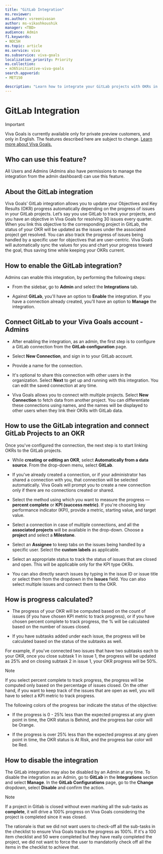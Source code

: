 ```yaml
---
title: "GitLab Integration"
ms.reviewer: 
ms.author: vsreenivasan
author: ms-vikashkoushik
manager: <TBD>
audience: Admin
f1.keywords:
- NOCSH
ms.topic: article
ms.service: viva
ms.subservice: viva-goals
localization_priority: Priority
ms.collection:  
- m365initiative-viva-goals
search.appverid:
- MET150

description: "Learn how to integrate your GitLab projects with OKRs in Viva Goals."
---
```


# GitLab Integration

> [!IMPORTANT]
> Viva Goals is currently available only for private preview customers, and only in English. The features described here are subject to change. [Learn more about Viva Goals.](https://go.microsoft.com/fwlink/?linkid=2189933)

## Who can use this feature?

All Users and Admins (Admins also have permissions to manage the integration from the admin dashboard) can use this feature.

## About the GitLab integration

Viva Goals’ GitLab integration allows you to update your Objectives and Key Results (OKR) progress automatically depending on the progress of issues in your GitLab projects. Let’s say you use GitLab to track your projects, and you have an objective in Viva Goals for resolving 30 issues every quarter. When you link this objective to the corresponding project in GitLab, the status of your OKR will be updated as the issues under the associated project get resolved. You can also track the progress of issues being handled by a specific user for objectives that are user-centric. Viva Goals will automatically sync the values for you and chart your progress toward the goal, thus saving time while keeping your OKRs current.

## How to enable the GitLab integration?

Admins can enable this integration, by performing the following steps:

- From the sidebar, go to **Admin** and select the **Integrations** tab.

- Against **GitLab**, you'll have an option to **Enable** the integration. If you have a connection already created, you'll have an option to **Manage** the integration.

## Connect GitLab to your Viva Goals account - Admins

- After enabling the integration, as an admin, the first step is to configure a GitLab connection from the **GitLab configuration** page.

- Select **New Connection**, and sign in to your GitLab account.

- Provide a name for the connection.

- It's optional to share this connection with other users in the organization. Select **Next** to get up and running with this integration. You can edit the saved connection at any time.

- Viva Goals allows you to connect with multiple projects. Select **New Connection** to fetch data from another project. You can differentiate these connections using names, and the names will be displayed to other users when they link their OKRs with GitLab data.

## How to use the GitLab integration and connect GitLab Projects to an OKR

Once you've configured the connection, the next step is to start linking OKRs to the GitLab projects.

- While **creating or editing an OKR**, select **Automatically from a data source**. From the drop-down menu, select **GitLab**.

- If you've already created a connection, or if your administrator has shared a connection with you, that connection will be selected automatically. Viva Goals will prompt you to create a new connection only if there are no connections created or shared.

- Select the method using which you want to measure the progress — **percent complete** or **KPI (success metric)**. If you're choosing key performance indicator (KPI), provide a metric, starting value, and target value.

- Select a connection in case of multiple connections, and all the **associated projects** will be available in the drop-down. Choose a **project** and select a **Milestone**.

- Select an **Assignee** to keep tabs on the issues being handled by a specific user. Select the **custom labels** as applicable.

- Select an appropriate status to track the status of issues that are closed and open. This will be applicable only for the KPI type OKRs.

- You can also directly search issues by typing in the issue ID or issue title or select them from the dropdown in the **Issues** field. You can also select multiple issues and connect them to the OKR.

## How is progress calculated?

- The progress of your OKR will be computed based on the count of issues (if you have chosen KPI metric to track progress), or if you have chosen percent complete to track progress, the % will be calculated based on the number of issues closed.

- If you have subtasks added under each issue, the progress will be calculated based on the status of the subtasks as well.

For example, if you've connected two issues that have two subtasks each to your OKR, once you close subtask 1 in issue 1, the progress will be updated as 25% and on closing subtask 2 in issue 1, your OKR progress will be 50%.

> [!NOTE]
> If you select percent complete to track progress, the progress will be computed only based on the percentage of issues closed. On the other hand, if you want to keep track of the issues that are open as well, you will have to select a KPI metric to track progress.

The following colors of the progress bar indicate the status of the objective:

- If the progress is 0 - 25% less than the expected progress at any given point in time, the OKR status is Behind, and the progress bar color will be Orange.

- If the progress is over 25% less than the expected progress at any given point in time, the OKR status is At Risk, and the progress bar color will be Red.

## How to disable the integration

The GitLab integration may also be disabled by an Admin at any time. To disable the integration as an Admin, go to **GitLab** in the **Integrations** section and select **Manage**. In the **GitLab Configurations** page, go to the **Change** dropdown, select **Disable** and confirm the action.

> [!NOTE]
> If a project in Gitlab is closed without even marking all the sub-tasks as **complete**, it will drive a 100% progress on Viva Goals considering the project is completed since it was closed.
>
> The rationale is that we did not want users to check-off all the sub-tasks in the checklist to ensure Viva Goals tracks the progress as 100%. If it's a 100 item checklist and 50 were completed but they have really completed the project, we did not want to force the user to mandatorily check off all the items in the checklist to achieve that.
